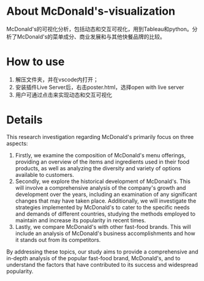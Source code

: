 # About McDonald's-visualization
McDonald's的可视化分析，包括动态和交互可视化，用到Tableau和python。分析了McDonald's的菜单成分、商业发展和与其他快餐品牌的比较。

# How to use
1. 解压文件夹，并在vscode内打开；
2. 安装插件Live Server后，右击poster.html，选择open with live server
3. 用户可通过点击来实现动态和交互可视化

# Details
This research investigation regarding McDonald's primarily focus on three aspects:
1. Firstly, we examine the composition of McDonald's menu offerings, providing an overview of the items and ingredients used in their food products, as well as analyzing the diversity and variety of options available to customers.
2. Secondly, we explore the historical development of McDonald's. This will involve a comprehensive analysis of the company's growth and development over the years, including an examination of any significant changes that may have taken place. Additionally, we will investigate the strategies implemented by McDonald's to cater to the specific needs and demands of different countries, studying the methods employed to maintain and increase its popularity in recent times.
3. Lastly, we compare McDonald's with other fast-food brands. This will include an analysis of McDonald's business accomplishments and how it stands out from its competitors.

By addressing these topics, our study aims to provide a comprehensive and in-depth analysis of the popular fast-food brand, McDonald's, and to understand the factors that have contributed to its success and widespread popularity.
